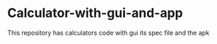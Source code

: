 # Calculator-with-gui-and-app
This repository has calculators code with gui its spec file and the apk
